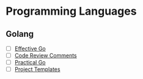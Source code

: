 # Programming Languages

## Golang

- [ ] [Effective Go](https://golang.org/doc/effective_go.html)
- [ ] [Code Review Comments](https://github.com/golang/go/wiki/CodeReviewComments)
- [ ] [Practical Go](https://dave.cheney.net/practical-go/presentations/qcon-china.html)
- [ ] [Project Templates](https://github.com/golang-standards/project-layout)